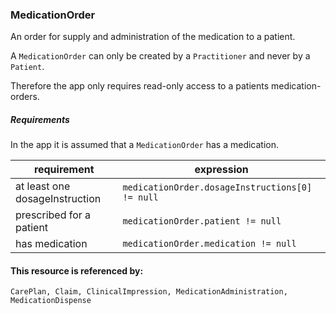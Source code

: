 
### MedicationOrder

An order for supply and administration of the medication to a patient.

A `MedicationOrder` can only be created by a `Practitioner` and never by a `Patient`.

Therefore the app only requires read-only access to a patients medication-orders.

##### Requirements
In the app it is assumed that a `MedicationOrder` has a medication.

 requirement                    | expression                                      
--------------------------------|-------------------------------------------------
at least one dosageInstruction  | `medicationOrder.dosageInstructions[0] != null`
prescribed for a patient        | `medicationOrder.patient != null`               
has medication                  | `medicationOrder.medication != null`            


#### This resource is referenced by:
```
CarePlan, Claim, ClinicalImpression, MedicationAdministration, MedicationDispense
```
